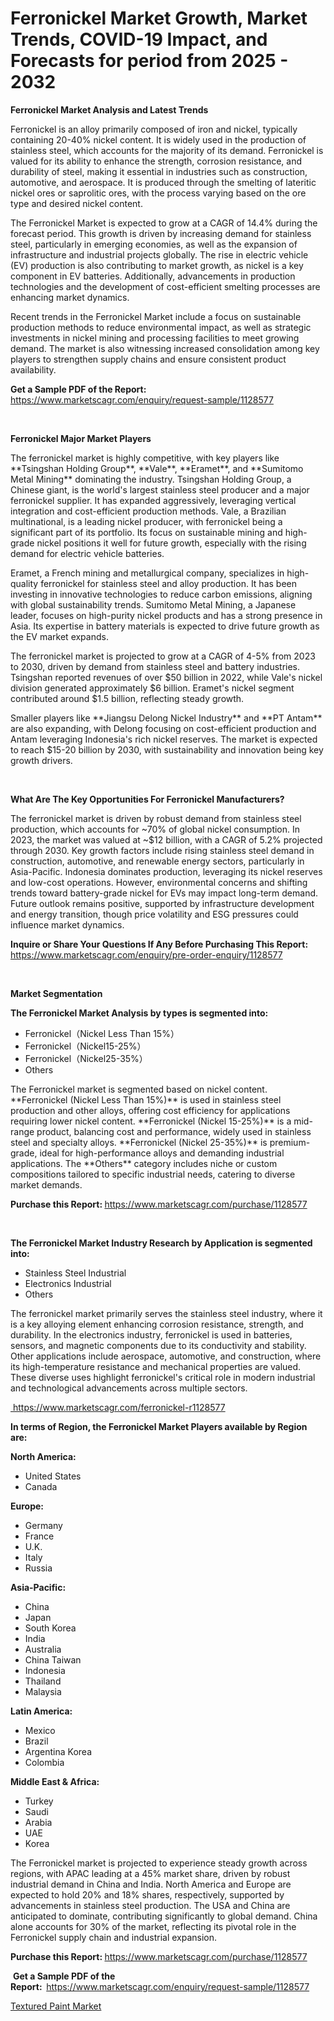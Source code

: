 <p><h1>Ferronickel Market Growth, Market Trends, COVID-19 Impact, and Forecasts for period from 2025 - 2032</h1></p><p><strong>Ferronickel Market Analysis and Latest Trends</strong></p>
<p><p>Ferronickel is an alloy primarily composed of iron and nickel, typically containing 20-40% nickel content. It is widely used in the production of stainless steel, which accounts for the majority of its demand. Ferronickel is valued for its ability to enhance the strength, corrosion resistance, and durability of steel, making it essential in industries such as construction, automotive, and aerospace. It is produced through the smelting of lateritic nickel ores or saprolitic ores, with the process varying based on the ore type and desired nickel content.</p><p>The Ferronickel Market is expected to grow at a CAGR of 14.4% during the forecast period. This growth is driven by increasing demand for stainless steel, particularly in emerging economies, as well as the expansion of infrastructure and industrial projects globally. The rise in electric vehicle (EV) production is also contributing to market growth, as nickel is a key component in EV batteries. Additionally, advancements in production technologies and the development of cost-efficient smelting processes are enhancing market dynamics.</p><p>Recent trends in the Ferronickel Market include a focus on sustainable production methods to reduce environmental impact, as well as strategic investments in nickel mining and processing facilities to meet growing demand. The market is also witnessing increased consolidation among key players to strengthen supply chains and ensure consistent product availability.</p></p>
<p><strong>Get a Sample PDF of the Report:&nbsp;</strong> <a href="https://www.marketscagr.com/enquiry/request-sample/1128577?utm_campaign=1999&utm_medium=2&utm_source=Github&utm_content=ia&utm_term=24012025&utm_id=ferronickel">https://www.marketscagr.com/enquiry/request-sample/1128577</a></p>
<p>&nbsp;</p>
<p><strong>Ferronickel Major Market Players</strong></p>
<p><p>The ferronickel market is highly competitive, with key players like **Tsingshan Holding Group**, **Vale**, **Eramet**, and **Sumitomo Metal Mining** dominating the industry. Tsingshan Holding Group, a Chinese giant, is the world's largest stainless steel producer and a major ferronickel supplier. It has expanded aggressively, leveraging vertical integration and cost-efficient production methods. Vale, a Brazilian multinational, is a leading nickel producer, with ferronickel being a significant part of its portfolio. Its focus on sustainable mining and high-grade nickel positions it well for future growth, especially with the rising demand for electric vehicle batteries.</p><p>Eramet, a French mining and metallurgical company, specializes in high-quality ferronickel for stainless steel and alloy production. It has been investing in innovative technologies to reduce carbon emissions, aligning with global sustainability trends. Sumitomo Metal Mining, a Japanese leader, focuses on high-purity nickel products and has a strong presence in Asia. Its expertise in battery materials is expected to drive future growth as the EV market expands.</p><p>The ferronickel market is projected to grow at a CAGR of 4-5% from 2023 to 2030, driven by demand from stainless steel and battery industries. Tsingshan reported revenues of over $50 billion in 2022, while Vale's nickel division generated approximately $6 billion. Eramet's nickel segment contributed around $1.5 billion, reflecting steady growth.</p><p>Smaller players like **Jiangsu Delong Nickel Industry** and **PT Antam** are also expanding, with Delong focusing on cost-efficient production and Antam leveraging Indonesia's rich nickel reserves. The market is expected to reach $15-20 billion by 2030, with sustainability and innovation being key growth drivers.</p></p>
<p>&nbsp;</p>
<p><strong>What Are The Key Opportunities For Ferronickel Manufacturers?</strong></p>
<p><p>The ferronickel market is driven by robust demand from stainless steel production, which accounts for ~70% of global nickel consumption. In 2023, the market was valued at ~$12 billion, with a CAGR of 5.2% projected through 2030. Key growth factors include rising stainless steel demand in construction, automotive, and renewable energy sectors, particularly in Asia-Pacific. Indonesia dominates production, leveraging its nickel reserves and low-cost operations. However, environmental concerns and shifting trends toward battery-grade nickel for EVs may impact long-term demand. Future outlook remains positive, supported by infrastructure development and energy transition, though price volatility and ESG pressures could influence market dynamics.</p></p>
<p><strong>Inquire or Share Your Questions If Any Before Purchasing This Report:</strong> <a href="https://www.marketscagr.com/enquiry/pre-order-enquiry/1128577?utm_campaign=1999&utm_medium=2&utm_source=Github&utm_content=ia&utm_term=24012025&utm_id=ferronickel">https://www.marketscagr.com/enquiry/pre-order-enquiry/1128577</a></p>
<p>&nbsp;</p>
<p><strong>Market Segmentation</strong></p>
<p><strong>The Ferronickel Market Analysis by types is segmented into:</strong></p>
<p><ul><li>Ferronickel（Nickel Less Than 15%）</li><li>Ferronickel（Nickel15-25%）</li><li>Ferronickel（Nickel25-35%）</li><li>Others</li></ul></p>
<p><p>The Ferronickel market is segmented based on nickel content. **Ferronickel (Nickel Less Than 15%)** is used in stainless steel production and other alloys, offering cost efficiency for applications requiring lower nickel content. **Ferronickel (Nickel 15-25%)** is a mid-range product, balancing cost and performance, widely used in stainless steel and specialty alloys. **Ferronickel (Nickel 25-35%)** is premium-grade, ideal for high-performance alloys and demanding industrial applications. The **Others** category includes niche or custom compositions tailored to specific industrial needs, catering to diverse market demands.</p></p>
<p><strong>Purchase this Report:&nbsp;</strong><a href="https://www.marketscagr.com/purchase/1128577?utm_campaign=1999&utm_medium=2&utm_source=Github&utm_content=ia&utm_term=24012025&utm_id=ferronickel">https://www.marketscagr.com/purchase/1128577</a></p>
<p>&nbsp;</p>
<p><strong>The Ferronickel Market Industry Research by Application is segmented into:</strong></p>
<p><ul><li>Stainless Steel Industrial</li><li>Electronics Industrial</li><li>Others</li></ul></p>
<p><p>The ferronickel market primarily serves the stainless steel industry, where it is a key alloying element enhancing corrosion resistance, strength, and durability. In the electronics industry, ferronickel is used in batteries, sensors, and magnetic components due to its conductivity and stability. Other applications include aerospace, automotive, and construction, where its high-temperature resistance and mechanical properties are valued. These diverse uses highlight ferronickel's critical role in modern industrial and technological advancements across multiple sectors.</p></p>
<p><a href="https://www.marketscagr.com/ferronickel-r1128577?utm_campaign=1999&utm_medium=2&utm_source=Github&utm_content=ia&utm_term=24012025&utm_id=ferronickel">&nbsp;https://www.marketscagr.com/ferronickel-r1128577</a></p>
<p><strong>In terms of Region, the Ferronickel Market Players available by Region are:</strong></p>
<p>
    <p> <strong> North America: </strong>
        <ul>
            <li>United States</li>
            <li>Canada</li>
        </ul>
        </p> 
    <p> <strong> Europe: </strong>
        <ul>
            <li>Germany</li>
            <li>France</li>
            <li>U.K.</li>
            <li>Italy</li>
            <li>Russia</li>
        </ul>
        </p> 
    <p> <strong> Asia-Pacific: </strong>
        <ul>
            <li>China</li>
            <li>Japan</li>
            <li>South Korea</li>
            <li>India</li>
            <li>Australia</li>
            <li>China Taiwan</li>
            <li>Indonesia</li>
            <li>Thailand</li>
            <li>Malaysia</li>
        </ul>
        </p> 
    <p> <strong> Latin America: </strong>
        <ul>
            <li>Mexico</li>
            <li>Brazil</li>
            <li>Argentina Korea</li>
            <li>Colombia</li>
        </ul>
        </p> 
    <p> <strong> Middle East & Africa: </strong>
        <ul>
            <li>Turkey</li>
            <li>Saudi</li>
            <li>Arabia</li>
            <li>UAE</li>
            <li>Korea</li>
        </ul>
    </p>
    </p>
<p><p>The Ferronickel market is projected to experience steady growth across regions, with APAC leading at a 45% market share, driven by robust industrial demand in China and India. North America and Europe are expected to hold 20% and 18% shares, respectively, supported by advancements in stainless steel production. The USA and China are anticipated to dominate, contributing significantly to global demand. China alone accounts for 30% of the market, reflecting its pivotal role in the Ferronickel supply chain and industrial expansion.</p></p>
<p><strong>Purchase this Report: </strong><a href="https://www.marketscagr.com/purchase/1128577?utm_campaign=1999&utm_medium=2&utm_source=Github&utm_content=ia&utm_term=24012025&utm_id=ferronickel">https://www.marketscagr.com/purchase/1128577</a></p>
<p>&nbsp;<strong>Get a Sample PDF of the Report:&nbsp;&nbsp;</strong><a href="https://www.marketscagr.com/enquiry/request-sample/1128577?utm_campaign=1999&utm_medium=2&utm_source=Github&utm_content=ia&utm_term=24012025&utm_id=ferronickel">https://www.marketscagr.com/enquiry/request-sample/1128577</a></p>
<p><strong></strong></p>
<p><p><a href="https://github.com/pizolina/Market-Research-Report-List-6/blob/main/textured-paint-market.md?utm_campaign=1999&utm_medium=2&utm_source=Github&utm_content=ia&utm_term=24012025&utm_id=ferronickel">Textured Paint Market</a></p></p>